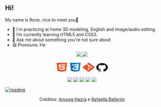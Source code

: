 ## Hi!
My name is Rone, nice to meet you👋

- 🏡 I'm practicing at home 3D modeling, English and image/audio editing.
- 🌱 I’m currently learning HTML5 and CSS3.
- 💬 Ask me about something you're not sure about
- 😄 Pronouns: He

<div align="center">
  <a href="https://github.com/Rone-santos">
    <img height="150em" src="https://github-readme-stats.vercel.app/api?username=Rone-santos&count_private=true&include_all_commits=true&show_icons=true&theme=react&hide_border=false&show_owner=true"/>
    <img height="150em" src="https://github-readme-stats.vercel.app/api/top-langs/?username=Rone-santos&theme=react&hide_border=false&&layout=compact"/>
  </a>
</div>

<div align="center" valign="top"><br>
  <img align="center" alt="Rone-HTML" height="30" width="40" src="https://raw.githubusercontent.com/devicons/devicon/master/icons/html5/html5-original.svg">
  <img align="center" alt="Rone-CSS" height="30" width="40" src="https://raw.githubusercontent.com/devicons/devicon/master/icons/css3/css3-original.svg">
  <img align="center" alt="Rone-git" height="30" width="40" src="https://raw.githubusercontent.com/devicons/devicon/master/icons/git/git-original.svg">
  <img align="center" alt="Rone-github" height="30" width="40" src="https://raw.githubusercontent.com/devicons/devicon/master/icons/github/github-original.svg">
  <img align="right" alt="" height="150" style="border-radius:50px;" src="https://user-images.githubusercontent.com/95192062/170879337-a98a70e5-4588-4523-be0c-69d6f88d5c27.jpg">
</div><br>

<div align="center">
  <a href="mailto:rone_santos@hotmail.com"><img src="https://img.shields.io/badge/Microsoft_Outlook-0078D4?style=for-the-badge&logo=microsoft-outlook&logoColor=white" target="_blank"></a>
  <a href="https://www.facebook.com/rone.c.santos/" target="_blank"><img src="https://img.shields.io/badge/Facebook-1877F2?style=for-the-badge&logo=facebook&logoColor=white" target="_blank"></a>
  <a href="https://www.instagram.com/rone.c.santos/" target="_blank"><img src="https://img.shields.io/badge/-Instagram-%23E4405F?style=for-the-badge&logo=instagram&logoColor=white" target="_blank"></a>
  <a href="https://www.linkedin.com/in/rone-césar-santos-41371829/" target="_blank"><img src="https://img.shields.io/badge/-LinkedIn-%230077B5?style=for-the-badge&logo=linkedin&logoColor=white" target="_blank"></a>
  <a href="mailto:imperdoavelster@gmail.com"><img src="https://img.shields.io/badge/-Gmail-%23333?style=for-the-badge&logo=gmail&logoColor=white" target="_blank"></a>
</div>

[![readme](https://github-readme-stats.vercel.app/api/pin/?username=Rone-santos&repo=Rone-santos&theme=react)](https://github.com/Rone-santos/Rone-santos)

<div align="center">
  <p>Créditos: <a href="https://github.com/anuraghazra/github-readme-stats">Anurag Hazra</a> e <a href="https://github.com/rafaballerini">Rafaella Ballerini</a></p>
 </div>
